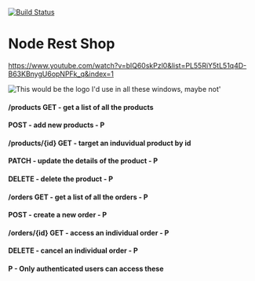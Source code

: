 [![Build Status](https://dev.azure.com/upulie-personal-projects/node-rest-shop/_apis/build/status/UpulieHan.node-rest-shop?branchName=refs%2Fpull%2F10%2Fmerge)](https://dev.azure.com/upulie-personal-projects/node-rest-shop/_build/latest?definitionId=10&branchName=refs%2Fpull%2F10%2Fmerge)

# Node Rest Shop

https://www.youtube.com/watch?v=blQ60skPzl0&list=PL55RiY5tL51q4D-B63KBnygU6opNPFk_q&index=1

![This would be the logo I'd use in all these windows, maybe not'](https://data.whicdn.com/images/324328804/original.gif)

#### /products GET - get a list of all the products

#### POST - add new products - P

#### /products/{id} GET - target an induvidual product by id

#### PATCH - update the details of the product - P

#### DELETE - delete the product - P

#### /orders GET - get a list of all the orders - P

#### POST - create a new order - P

#### /orders/{id} GET - access an individual order - P

#### DELETE - cancel an individual order - P

#### P - Only authenticated users can access these

